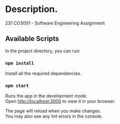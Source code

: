 # Description.

231 CO3001 - Software Engineering Assignment

## Available Scripts

In the project directory, you can run:

### `npm install`

Install all the required dependencies.

### `npm start`

Runs the app in the development mode.\
Open [http://localhost:3000](http://localhost:3000) to view it in your browser.

The page will reload when you make changes.\
You may also see any lint errors in the console.
